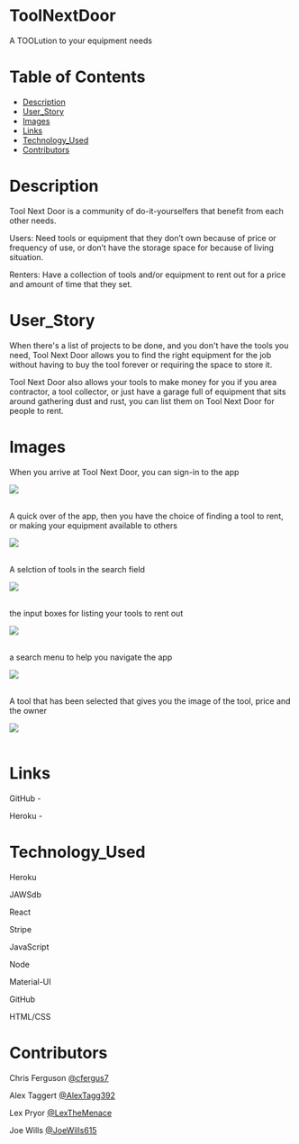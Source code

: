 # ToolNextDoor
A TOOLution to your equipment needs

# Table of Contents
* [Description](#description)
* [User_Story](#user_story)
* [Images](#images)
* [Links](#links)
* [Technology_Used](#technology_used)
* [Contributors](#contributors)

# Description

Tool Next Door is a community of do-it-yourselfers that benefit from each other needs. 

Users: Need tools or equipment that they don’t own because of price or 
frequency of use, or don’t have the storage space for because of living situation.

Renters: Have a collection of tools and/or equipment to rent out for a price and amount of time that they set.


# User_Story

When there's a list of projects to be done, and you don't have the tools you need, Tool Next Door allows you to find the right equipment for the job without having to buy the tool forever or requiring the space to store it. 

Tool Next Door also allows your tools to make money for you if you area contractor, a tool collector, or 
just have a garage full of equipment that sits around gathering dust and rust, you can list them on Tool Next Door for people to rent. 

# Images
When you arrive at Tool Next Door, you can sign-in to the app

<img src="./readmePics/toolnextdoor_01.PNG">

<br/>
<br/>

A quick over of the app, then you have the choice of finding a tool to rent, or making your equipment available to others

<img src="./readmePics/toolnextdoor_02.PNG">

<br/>
<br/>

A selction of tools in the search field

<img src="./readmePics/toolnextdoor_03.PNG">

<br/>
<br/>

the input boxes for listing your tools to rent out

<img src="./readmePics/toolnextdoor_04.PNG">

<br/>
<br/>

a search menu to help you navigate the app

<img src="./readmePics/toolnextdoor_05.PNG">

<br/>
<br/>

A tool that has been selected that gives you the image of the tool, price and the owner

<img src="./readmePics/toolnextdoor_06.PNG">

<br/>
<br/>

# Links

GitHub - 

Heroku -

# Technology_Used

Heroku

JAWSdb

React

Stripe

JavaScript

Node

Material-UI

GitHub

HTML/CSS

# Contributors
Chris Ferguson [@cfergus7](https://github.com/cfergus7)

Alex Taggert [@AlexTagg392](https://github.com/AlexTagg392)

Lex Pryor [@LexTheMenace](https://github.com/LexTheMenace)

Joe Wills [@JoeWills615](https://github.com/JoeWills615)


